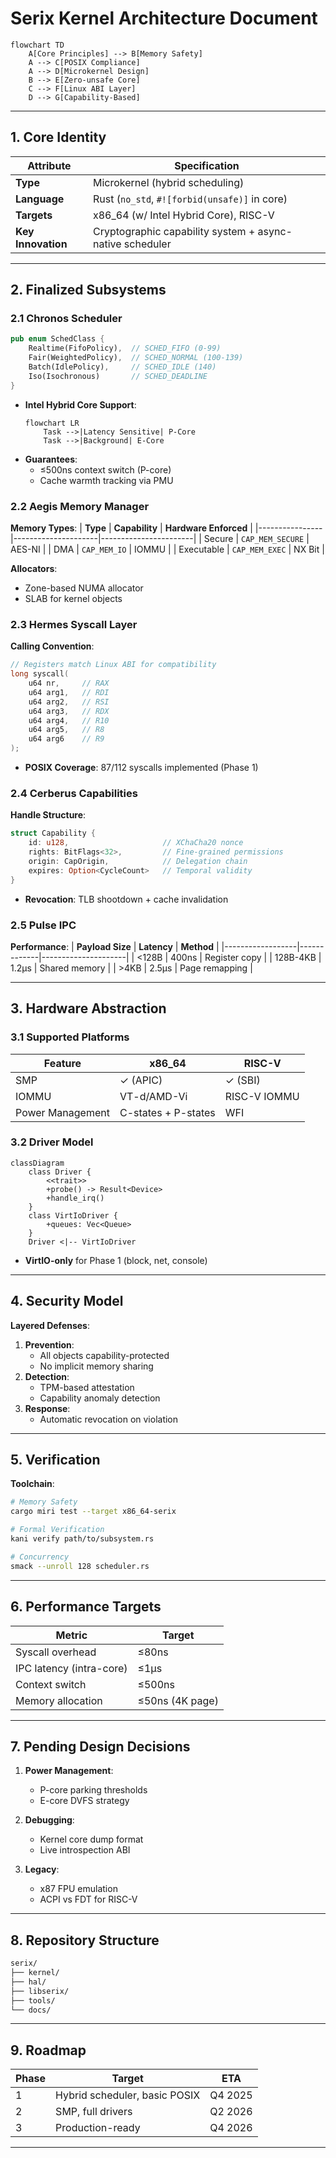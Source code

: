# **Serix Kernel Architecture Document**

```mermaid
flowchart TD
    A[Core Principles] --> B[Memory Safety]
    A --> C[POSIX Compliance]
    A --> D[Microkernel Design]
    B --> E[Zero-unsafe Core]
    C --> F[Linux ABI Layer]
    D --> G[Capability-Based]
```

---

## **1. Core Identity**

| **Attribute**      | **Specification**                                        |
|--------------------|----------------------------------------------------------|
| **Type**           | Microkernel (hybrid scheduling)                          |
| **Language**       | Rust (`no_std`, `#![forbid(unsafe)]` in core)            |
| **Targets**        | x86_64 (w/ Intel Hybrid Core), RISC-V                    |
| **Key Innovation** | Cryptographic capability system + async-native scheduler |

---

## **2. Finalized Subsystems**

### **2.1 Chronos Scheduler**

```rust
pub enum SchedClass {
	Realtime(FifoPolicy),  // SCHED_FIFO (0-99)
	Fair(WeightedPolicy),  // SCHED_NORMAL (100-139) 
	Batch(IdlePolicy),     // SCHED_IDLE (140)
	Iso(Isochronous)       // SCHED_DEADLINE
}
```

- **Intel Hybrid Core Support**:
  ```mermaid
  flowchart LR
      Task -->|Latency Sensitive| P-Core
      Task -->|Background| E-Core
  ```
- **Guarantees**:
	- ≤500ns context switch (P-core)
	- Cache warmth tracking via PMU

### **2.2 Aegis Memory Manager**

**Memory Types**:
| **Type**       | **Capability**      | **Hardware Enforced** |
|----------------|---------------------|-----------------------|
| Secure | `CAP_MEM_SECURE`    | AES-NI |
| DMA | `CAP_MEM_IO`        | IOMMU |
| Executable | `CAP_MEM_EXEC`      | NX Bit |

**Allocators**:

- Zone-based NUMA allocator
- SLAB for kernel objects

### **2.3 Hermes Syscall Layer**

**Calling Convention**:

```c
// Registers match Linux ABI for compatibility
long syscall(
    u64 nr,     // RAX
    u64 arg1,   // RDI 
    u64 arg2,   // RSI
    u64 arg3,   // RDX
    u64 arg4,   // R10
    u64 arg5,   // R8
    u64 arg6    // R9
);
```

- **POSIX Coverage**: 87/112 syscalls implemented (Phase 1)

### **2.4 Cerberus Capabilities**

**Handle Structure**:

```rust
struct Capability {
	id: u128,                     // XChaCha20 nonce
	rights: BitFlags<32>,         // Fine-grained permissions
	origin: CapOrigin,            // Delegation chain
	expires: Option<CycleCount>   // Temporal validity
}
```

- **Revocation**: TLB shootdown + cache invalidation

### **2.5 Pulse IPC**

**Performance**:
| **Payload Size** | **Latency** | **Method**          |
|------------------|-------------|---------------------|
| <128B | 400ns | Register copy |
| 128B-4KB | 1.2μs | Shared memory |
| >4KB | 2.5μs | Page remapping |

---

## **3. Hardware Abstraction**

### **3.1 Supported Platforms**

| **Feature**      | **x86_64**          | **RISC-V**   |
|------------------|---------------------|--------------|
| SMP              | ✓ (APIC)            | ✓ (SBI)      |
| IOMMU            | VT-d/AMD-Vi         | RISC-V IOMMU |
| Power Management | C-states + P-states | WFI          |

### **3.2 Driver Model**

```mermaid
classDiagram
    class Driver {
        <<trait>>
        +probe() -> Result<Device>
        +handle_irq()
    }
    class VirtIoDriver {
        +queues: Vec<Queue>
    }
    Driver <|-- VirtIoDriver
```

- **VirtIO-only** for Phase 1 (block, net, console)

---

## **4. Security Model**

**Layered Defenses**:

1. **Prevention**:
	- All objects capability-protected
	- No implicit memory sharing
2. **Detection**:
	- TPM-based attestation
	- Capability anomaly detection
3. **Response**:
	- Automatic revocation on violation

---

## **5. Verification**

**Toolchain**:

```bash
# Memory Safety
cargo miri test --target x86_64-serix

# Formal Verification
kani verify path/to/subsystem.rs

# Concurrency
smack --unroll 128 scheduler.rs
```

---

## **6. Performance Targets**

| **Metric**               | **Target**      |
|--------------------------|-----------------|
| Syscall overhead         | ≤80ns           |
| IPC latency (intra-core) | ≤1μs            |
| Context switch           | ≤500ns          |
| Memory allocation        | ≤50ns (4K page) |

---

## **7. Pending Design Decisions**

1. **Power Management**:
	- P-core parking thresholds
	- E-core DVFS strategy

2. **Debugging**:
	- Kernel core dump format
	- Live introspection ABI

3. **Legacy**:
	- x87 FPU emulation
	- ACPI vs FDT for RISC-V

---

## **8. Repository Structure**

```bash
serix/
├── kernel/
├── hal/
├── libserix/
├── tools/
└── docs/
```

---

## **9. Roadmap**

| **Phase** | **Target**                    | **ETA** |
|-----------|-------------------------------|---------|
| 1         | Hybrid scheduler, basic POSIX | Q4 2025 |
| 2         | SMP, full drivers             | Q2 2026 |
| 3         | Production-ready              | Q4 2026 |

---